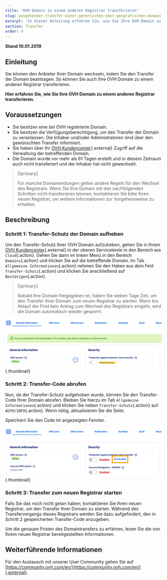 ```yaml
---
title: 'OVH Domain zu einem anderen Registrar transferieren'
slug: ausgehender-transfer-einer-generischen-oder-geografischen-domain
excerpt: 'In dieser Anleitung erfahren Sie, wie Sie Ihre OVH Domain zu einem anderen Registrar transferieren.'
section: Transfer
order: 4
---
```


**Stand 10.01.2019**

## Einleitung

Sie können den Anbieter Ihrer Domain wechseln, indem Sie den Transfer der Domain beantragen. So können Sie auch Ihre OVH Domain zu einem anderen Registrar transferieren.

**Hier erfahren Sie, wie Sie Ihre OVH Domain zu einem anderen Registrar transferieren.**

## Voraussetzungen

- Sie besitzen eine bei OVH registrierte Domain.
- Sie besitzen die Verfügungsberechtigung, um den Transfer der Domain zu veranlassen. Die Inhaber und/oder Administratoren sind über den gewünschten Transfer informiert.
- Sie haben über Ihr [OVH Kundencenter](https://www.ovh.com/auth/?action=gotomanager){.external} Zugriff auf die Verwaltung der betreffenden Domain.
- Die Domain wurde vor mehr als 61 Tagen erstellt und in diesem Zeitraum auch nicht transferiert und der Inhaber hat nicht gewechselt.

> [!primary]
>
> Für manche Domainendungen gelten andere Regeln für den Wechsel des Registrars. Wenn Sie Ihre Domain mit den nachfolgenden Schritten nicht transferieren können, kontaktieren Sie bitte Ihren neuen Registrar, um weitere Informationen zur Vorgehensweise zu erhalten.
>

## Beschreibung

### Schritt 1: Transfer-Schutz der Domain aufheben

Um den Transfer-Schutz Ihrer OVH Domain aufzuheben, gehen Sie in Ihrem [OVH Kundencenter](https://www.ovh.com/auth/?action=gotomanager){.external} in der oberen Serviceleiste in den Bereich `Web Cloud`{.action}. Gehen Sie dann im linken Menü in den Bereich `Domains`{.action} und klicken Sie auf die betreffende Domain. Im Tab `Allgemeine Informationen`{.action} nehmen Sie den Haken aus dem Feld `Transfer-Schutz`{.action} und klicken Sie anschließend auf `Bestätigen`{.action}.

> [!primary]
>
> Sobald Ihre Domain freigegeben ist, haben Sie sieben Tage Zeit, um den Transfer Ihrer Domain zum neuen Registrar zu starten. Wenn bis Ablauf der Frist kein Antrag zum Wechsel des Registrars eingeht, wird die Domain automatisch wieder gesperrt.
>

![outgoingtransfer](images/outgoing-transfer-step2.png){.thumbnail}

### Schritt 2: Transfer-Code abrufen

Nun, da der Transfer-Schutz aufgehoben wurde, können Sie den Transfer-Code Ihrer Domain abrufen. Bleiben Sie hierzu im Tab `Allgemeine Informationen`{.action} und klicken Sie neben `Transfer-Schutz`{.action} auf `AUTH/INFO`{.action}. Wenn nötig, aktualisieren Sie die Seite.

Speichern Sie den Code im angezeigten Fenster.

![outgoingtransfer](images/outgoing-transfer-step3.png){.thumbnail}

### Schritt 3: Transfer zum neuen Registrar starten

Falls Sie das noch nicht getan haben, kontaktieren Sie Ihren neuen Registrar, um den Transfer Ihrer Domain zu starten. Während des Transfervorgangs dieses Registrars werden Sie dazu aufgefordert, den in Schritt 2 gespeicherten Transfer-Code anzugeben.

Um die genauen Fristen des Domaintransfers zu erfahren, lesen Sie die von Ihrem neuen Registrar bereitgestellten Informationen.

## Weiterführende Informationen

Für den Austausch mit unserer User Community gehen Sie auf [https://community.ovh.com/en/](https://community.ovh.com/en/){.external}.
